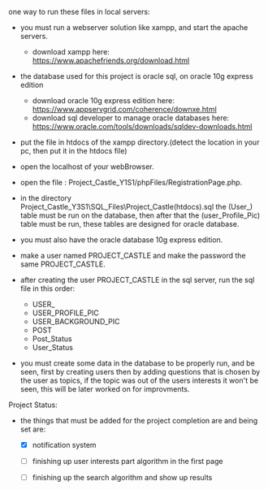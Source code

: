 one way to run these files in local servers:
   - you must run a webserver solution like xampp, and start the apache servers.
      - download xampp here: https://www.apachefriends.org/download.html
   - the database used for this project is oracle sql, on oracle 10g express edition
      - download oracle 10g express edition here: https://www.appservgrid.com/coherence/downxe.html
      - download sql developer to manage oracle databases here: https://www.oracle.com/tools/downloads/sqldev-downloads.html 
   - put the file in htdocs of the xampp directory.(detect the location in your pc, then put it in the htdocs file)
   - open the localhost of your webBrowser.
   - open the file : Project_Castle_Y1S1/phpFiles/RegistrationPage.php. 
   - in the directory Project_Castle_Y3S1\SQL_Files\Project_Castle(htdocs).sql the (User_) table must be run 
   on the database, then after that the (user_Profile_Pic) table must be run, these tables are designed for oracle database.
   - you must also have the oracle database 10g express edition.
   - make a user named PROJECT_CASTLE and make the password the same PROJECT_CASTLE.
   - after creating the user PROJECT_CASTLE in the sql server, run the sql file in this order:
      - USER_
      - USER_PROFILE_PIC
      - USER_BACKGROUND_PIC
      - POST
      - Post_Status
      - User_Status
   
   - you must create some data in the database to be properly run, and be seen, first by creating users
     then by adding questions that is chosen by the user as topics, if the topic was out of the users interests
     it won't be seen, this will be later worked on for improvments.
     


Project Status:
   - the things that must be added for the project completion are and being set are:
      - [x] notification system
      - [ ] finishing up user interests part algorithm in the first page
      - [ ] finishing up the search algorithm and show up results
























